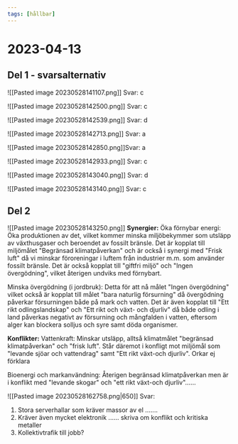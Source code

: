 ```yaml
---
tags: [hållbar]
---
```

# 2023-04-13

## Del 1 - svarsalternativ
![[Pasted image 20230528141107.png]]
Svar: c

![[Pasted image 20230528142500.png]]
Svar: c

![[Pasted image 20230528142539.png]]
Svar: d

![[Pasted image 20230528142713.png]]
Svar: a

![[Pasted image 20230528142850.png]]Svar: a

![[Pasted image 20230528142933.png]]
Svar: c

![[Pasted image 20230528143040.png]]
Svar: d

![[Pasted image 20230528143140.png]]
Svar: c

## Del 2
![[Pasted image 20230528143250.png]]
**Synergier:**
Öka förnybar energi: Öka produktionen av det, vilket kommer minska miljöbekymmer som utsläpp av växthusgaser och beroendet av fossilt bränsle. Det är kopplat till miljömålet "Begränsad klimatpåverkan" och är också i synergi med "Frisk luft" då vi minskar föroreningar i luftem från industrier m.m. som använder fossilt bränsle. Det är också kopplat till "giftfri miljö" och "Ingen övergödning", vilket återigen undviks med förnybart.

Minska övergödning (i jordbruk): Detta för att nå målet "Ingen övergödning" vilket också är kopplat till målet "bara naturlig försurning" då övergödning påverkar försurningen både på mark och vatten. Det är även kopplat till "Ett rikt odlingslandskap" och "Ett rikt och växt- och djurliv" då både odling i land påverkas negativt av försurning och mångfalden i vatten, eftersom alger kan blockera solljus och syre samt döda organismer. 

**Konflikter:**
Vattenkraft: Minskar utsläpp, alltså klimatmålet "begränsad klimatpåverkan" och "frisk luft". Står däremot i konfligt mot miljömål som "levande sjöar och vattendrag" samt "Ett rikt växt-och djurliv". Orkar ej förklara

Bioenergi och markanvändning: Återigen begränsad klimatpåverkan men är i konflikt med "levande skogar" och "ett rikt växt-och djurliv"......


![[Pasted image 20230528162758.png|650]]
Svar:
1. Stora serverhallar som kräver massor av el .......
2. Kräver även mycket elektronik ...... skriva om konflikt och kritiska metaller
3. Kollektivtrafik till jobb?